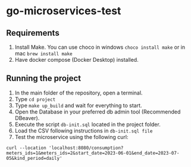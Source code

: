 # go-microservices-test

## Requirements
1. Install Make. You can use choco in windows `choco install make` or in mac `brew install make`
2. Have docker compose (Docker Desktop) installed.

## Running the project
1. In the main folder of the repository, open a terminal.
2. Type `cd project`
3. Type `make up_build` and wait for everything to start.
4. Open the Database in your preferred db admin tool (Recommended DBeaver).
5. Execute the script `db-init.sql` located in the project folder.
6. Load the CSV following instructions in `db-init.sql file`
7. Test the microservice using the following curl:
```
curl --location 'localhost:8080/consumption?meters_ids=1&meters_ids=2&start_date=2023-06-01&end_date=2023-07-05&kind_period=daily'
```